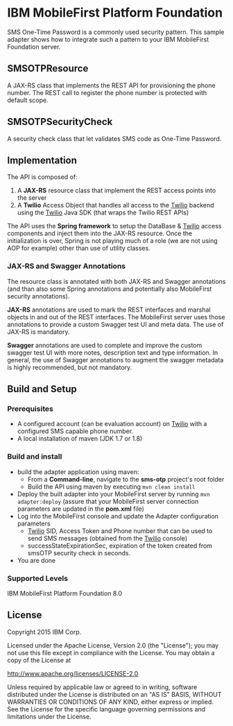 IBM MobileFirst Platform Foundation
===
SMS One-Time Password is a commonly used security pattern.  This sample adapter shows how to integrate such a pattern to your IBM MobileFirst Foundation server.

## SMSOTPResource
A JAX-RS class that implements the REST API for provisioning the phone number. The REST call to register the phone number is protected with default scope.

## SMSOTPSecurityCheck
A security check class that let validates SMS code as One-Time Password.  

## Implementation
The API is composed of:

1. A **JAX-RS** resource class that implement the REST access points into the server
2. A **Twilio** Access Object that handles all access to the [Twilio](https://www.twilio.com) backend using the [Twilio](https://www.twilio.com) Java SDK (that wraps the
   Twilio REST APIs)

The API uses the **Spring framework** to setup the DataBase & [Twilio](https://www.twilio.com) access components and inject them into the JAX-RS
resource. Once the initialization is over, Spring is not playing much of a role (we are not using AOP for example) other
than use of utility classes.

### JAX-RS and Swagger Annotations
The resource class is annotated with both JAX-RS and Swagger annotations (and than also some Spring annotations and
potentially also MobileFirst security annotations).

**JAX-RS** annotations are used to mark the REST interfaces and marshal objects in and out of the REST interfaces. The
MobileFirst server uses those annotations to provide a custom Swagger test UI and meta data. The use of JAX-RS is
mandatory.

**Swagger** annotations are used to complete and improve the custom swagger test UI with more notes, description text
and type information. In general, the use of Swagger annotations to augment the swagger metadata is highly recommended,
but not mandatory.

## Build and Setup

### Prerequisites
* A configured account (can be evaluation account) on [Twilio](https://www.twilio.com) with a configured SMS capable phone number.
* A local installation of maven (JDK 1.7 or 1.8)

### Build and install
* build the adapter application using maven:
    * From a **Command-line**, navigate to the **sms-otp** project's root folder
    * Build the API using maven by executing `mvn clean install`
* Deploy the built adapter into your MobileFirst server by running `mvn adapter:deploy` (assure that your MobileFirst
  server connection parameters are updated in the **pom.xml** file)
* Log into the MobileFirst console and update the Adapter configuration parameters
    * [Twilio](https://www.twilio.com) SID, Access Token and Phone number that can be used to send SMS messages (obtained from the [Twilio](https://www.twilio.com) console)
    * successStateExpirationSec, expiration of the token created from smsOTP security check in seconds.
* You are done

### Supported Levels
IBM MobileFirst Platform Foundation 8.0

## License
Copyright 2015 IBM Corp.

Licensed under the Apache License, Version 2.0 (the "License");
you may not use this file except in compliance with the License.
You may obtain a copy of the License at

http://www.apache.org/licenses/LICENSE-2.0

Unless required by applicable law or agreed to in writing, software
distributed under the License is distributed on an "AS IS" BASIS,
WITHOUT WARRANTIES OR CONDITIONS OF ANY KIND, either express or implied.
See the License for the specific language governing permissions and
limitations under the License.